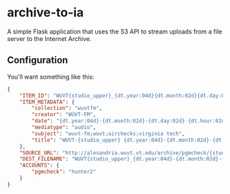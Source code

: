 # archive-to-ia

A simple Flask application that uses the S3 API to stream uploads from a file
server to the Internet Archive.

## Configuration
You'll want something like this:
```json
{
    "ITEM_ID": "WUVT{studio_upper}_{dt.year:04d}{dt.month:02d}{dt.day:02d}{dt.hour:02d}",
    "ITEM_METADATA": {
        "collection": "wuvtfm",
        "creator": "WUVT-FM",
        "date": "{dt.year:04d}-{dt.month:02d}-{dt.day:02d} {dt.hour:02d}:00:00",
        "mediatype": "audio",
        "subject": "wuvt-fm;wuvt;airchecks;virginia tech",
        "title": "WUVT-{studio_upper} {dt.year:04d}-{dt.month:02d}-{dt.day:02d} {dt.hour:02d}:00"
    },
    "SOURCE_URL": "http://alexandria.wuvt.vt.edu/archive/pgmcheck/{studio}/{dt.year:04d}/{dt.month:02d}/{dt.day:02d}/{dt.year:04d}-{dt.month:02d}-{dt.day:02d}-{dt.hour:02d}_00_00+0000.flac",
    "DEST_FILENAME": "WUVT{studio_upper}_{dt.year:04d}-{dt.month:02d}-{dt.day:02d}-{dt.hour:02d}_00_00+0000.flac",
    "ACCOUNTS": {
        "pgmcheck": "hunter2"
    }
}
```
